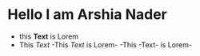 # Hello I am Arshia Nader

- this **Text** is Lorem
- This _Text_
-This *Text* is Lorem-
-This -Text- is Lorem-
